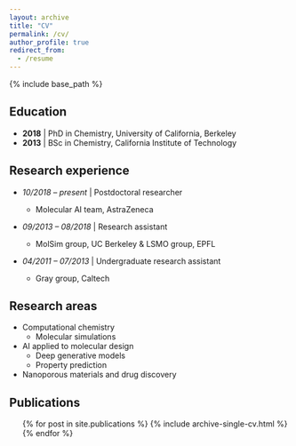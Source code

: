 ```yaml
---
layout: archive
title: "CV"
permalink: /cv/
author_profile: true
redirect_from:
  - /resume
---
```


{% include base_path %}

## Education
* **2018** \| PhD in Chemistry, University of California, Berkeley
* **2013** \| BSc in Chemistry, California Institute of Technology

## Research experience
* *10/2018 – present* \| Postdoctoral researcher
  * Molecular AI team, AstraZeneca

* *09/2013 – 08/2018* \| Research assistant
  * MolSim group, UC Berkeley & LSMO group, EPFL

* *04/2011 – 07/2013* \| Undergraduate research assistant
  * Gray group, Caltech
  
## Research areas
* Computational chemistry
  * Molecular simulations
* AI applied to molecular design
  * Deep generative models
  * Property prediction
* Nanoporous materials and drug discovery

## Publications
  <ul>{% for post in site.publications %}
    {% include archive-single-cv.html %}
  {% endfor %}</ul>
